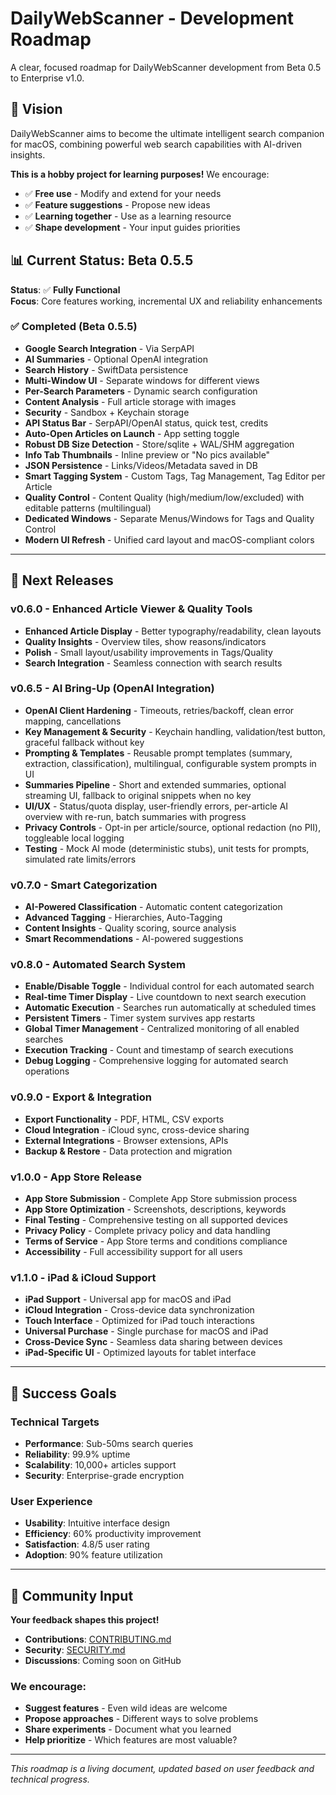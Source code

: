 # DailyWebScanner - Development Roadmap

A clear, focused roadmap for DailyWebScanner development from Beta 0.5 to Enterprise v1.0.

## 🎯 Vision

DailyWebScanner aims to become the ultimate intelligent search companion for macOS, combining powerful web search capabilities with AI-driven insights.

**This is a hobby project for learning purposes!** We encourage:
- ✅ **Free use** - Modify and extend for your needs
- ✅ **Feature suggestions** - Propose new ideas
- ✅ **Learning together** - Use as a learning resource
- ✅ **Shape development** - Your input guides priorities

## 📊 Current Status: Beta 0.5.5

**Status**: ✅ **Fully Functional**  
**Focus**: Core features working, incremental UX and reliability enhancements

### ✅ **Completed (Beta 0.5.5)**
- **Google Search Integration** - Via SerpAPI
- **AI Summaries** - Optional OpenAI integration
- **Search History** - SwiftData persistence
- **Multi-Window UI** - Separate windows for different views
- **Per-Search Parameters** - Dynamic search configuration
- **Content Analysis** - Full article storage with images
- **Security** - Sandbox + Keychain storage
- **API Status Bar** - SerpAPI/OpenAI status, quick test, credits
- **Auto-Open Articles on Launch** - App setting toggle
- **Robust DB Size Detection** - Store/sqlite + WAL/SHM aggregation
- **Info Tab Thumbnails** - Inline preview or "No pics available"
- **JSON Persistence** - Links/Videos/Metadata saved in DB
- **Smart Tagging System** - Custom Tags, Tag Management, Tag Editor per Article
- **Quality Control** - Content Quality (high/medium/low/excluded) with editable patterns (multilingual)
- **Dedicated Windows** - Separate Menus/Windows for Tags and Quality Control
- **Modern UI Refresh** - Unified card layout and macOS-compliant colors

---

## 🚀 **Next Releases**

### **v0.6.0 - Enhanced Article Viewer & Quality Tools**
- **Enhanced Article Display** - Better typography/readability, clean layouts
- **Quality Insights** - Overview tiles, show reasons/indicators
- **Polish** - Small layout/usability improvements in Tags/Quality
- **Search Integration** - Seamless connection with search results

### **v0.6.5 - AI Bring-Up (OpenAI Integration)**
- **OpenAI Client Hardening** - Timeouts, retries/backoff, clean error mapping, cancellations
- **Key Management & Security** - Keychain handling, validation/test button, graceful fallback without key
- **Prompting & Templates** - Reusable prompt templates (summary, extraction, classification), multilingual, configurable system prompts in UI
- **Summaries Pipeline** - Short and extended summaries, optional streaming UI, fallback to original snippets when no key
- **UI/UX** - Status/quota display, user-friendly errors, per-article AI overview with re-run, batch summaries with progress
- **Privacy Controls** - Opt-in per article/source, optional redaction (no PII), toggleable local logging
- **Testing** - Mock AI mode (deterministic stubs), unit tests for prompts, simulated rate limits/errors

### **v0.7.0 - Smart Categorization**
- **AI-Powered Classification** - Automatic content categorization
- **Advanced Tagging** - Hierarchies, Auto-Tagging
- **Content Insights** - Quality scoring, source analysis
- **Smart Recommendations** - AI-powered suggestions

### **v0.8.0 - Automated Search System**
- **Enable/Disable Toggle** - Individual control for each automated search
- **Real-time Timer Display** - Live countdown to next search execution
- **Automatic Execution** - Searches run automatically at scheduled times
- **Persistent Timers** - Timer system survives app restarts
- **Global Timer Management** - Centralized monitoring of all enabled searches
- **Execution Tracking** - Count and timestamp of search executions
- **Debug Logging** - Comprehensive logging for automated search operations

### **v0.9.0 - Export & Integration**
- **Export Functionality** - PDF, HTML, CSV exports
- **Cloud Integration** - iCloud sync, cross-device sharing
- **External Integrations** - Browser extensions, APIs
- **Backup & Restore** - Data protection and migration

### **v1.0.0 - App Store Release**
- **App Store Submission** - Complete App Store submission process
- **App Store Optimization** - Screenshots, descriptions, keywords
- **Final Testing** - Comprehensive testing on all supported devices
- **Privacy Policy** - Complete privacy policy and data handling
- **Terms of Service** - App Store terms and conditions compliance
- **Accessibility** - Full accessibility support for all users

### **v1.1.0 - iPad & iCloud Support**
- **iPad Support** - Universal app for macOS and iPad
- **iCloud Integration** - Cross-device data synchronization
- **Touch Interface** - Optimized for iPad touch interactions
- **Universal Purchase** - Single purchase for macOS and iPad
- **Cross-Device Sync** - Seamless data sharing between devices
- **iPad-Specific UI** - Optimized layouts for tablet interface

---

## 🎯 **Success Goals**

### **Technical Targets**
- **Performance**: Sub-50ms search queries
- **Reliability**: 99.9% uptime
- **Scalability**: 10,000+ articles support
- **Security**: Enterprise-grade encryption

### **User Experience**
- **Usability**: Intuitive interface design
- **Efficiency**: 60% productivity improvement
- **Satisfaction**: 4.8/5 user rating
- **Adoption**: 90% feature utilization

---

## 🤝 **Community Input**

**Your feedback shapes this project!**

- **Contributions**: [CONTRIBUTING.md](docs/project/CONTRIBUTING.md)
- **Security**: [SECURITY.md](docs/legal/SECURITY.md)
- **Discussions**: Coming soon on GitHub

### **We encourage:**
- **Suggest features** - Even wild ideas are welcome
- **Propose approaches** - Different ways to solve problems
- **Share experiments** - Document what you learned
- **Help prioritize** - Which features are most valuable?

---

*This roadmap is a living document, updated based on user feedback and technical progress.*

